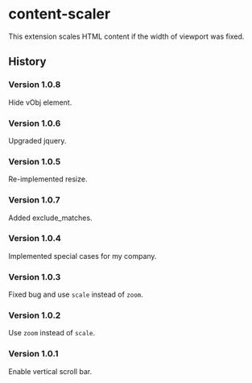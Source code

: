 # content-scaler
This extension scales HTML content if the width of viewport was fixed.

## History

### Version 1.0.8

Hide vObj element.

### Version 1.0.6

Upgraded jquery.

### Version 1.0.5

Re-implemented resize.

### Version 1.0.7

Added exclude_matches.

### Version 1.0.4

Implemented special cases for my company.

### Version 1.0.3

Fixed bug and use `scale` instead of `zoom`. 

### Version 1.0.2

Use `zoom` instead of `scale`. 

### Version 1.0.1

Enable vertical scroll bar.
